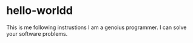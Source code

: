# hello-worldd
This is me following instrustions
I am a genoius programmer. I can solve your software problems.
